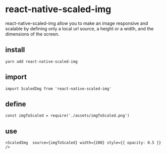 # react-native-scaled-img
react-native-scaled-img allow you to make an image responsive and scalable by defining only a local url source, a height or a width, and the dimensions of the screen.

## install

`yarn add react-native-scaled-img`

## import

`import ScaledImg from 'react-native-scaled-img'`

## define

`const imgToScaled = require('./assets/imgToScaled.png')`

## use
`<ScaledImg 
    source={imgToScaled}
    width={200}
    style={{ opacity: 0.5 }}
/>`
